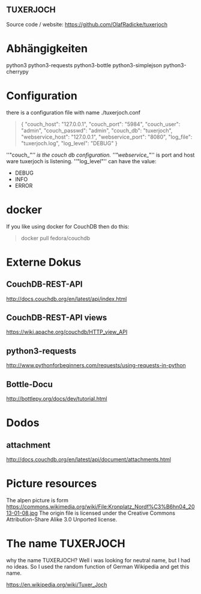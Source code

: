 TUXERJOCH
---------

Source code / website:
https://github.com/OlafRadicke/tuxerjoch


# Abhängigkeiten #

python3
python3-requests
python3-bottle
python3-simplejson
python3-cherrypy

# Configuration #

there is a configuration file with name ./tuxerjoch.conf

> {
>     "couch_host": "127.0.0.1",
>     "couch_port": "5984",
>     "couch_user": "admin",
>     "couch_passwd": "admin",
>     "couch_db": "tuxerjoch",
>     "webservice_host": "127.0.0.1",
>     "webservice_port": "8080",
>     "log_file": "tuxerjoch.log",
>     "log_level": "DEBUG"
> }

''"couch_*"'' is the couch db configuration. ''"webservice_*"'' is port
and host ware tuxerjoch is listening. ''"log_level"'' can have the value:

* DEBUG
* INFO
* ERROR

# docker #

If you like using docker for CouchDB then do this:

> docker pull fedora/couchdb

# Externe Dokus #
## CouchDB-REST-API ##

http://docs.couchdb.org/en/latest/api/index.html

## CouchDB-REST-API views ##
https://wiki.apache.org/couchdb/HTTP_view_API

## python3-requests ##

http://www.pythonforbeginners.com/requests/using-requests-in-python

## Bottle-Docu ##

http://bottlepy.org/docs/dev/tutorial.html

# Dodos #

## attachment ##

http://docs.couchdb.org/en/latest/api/document/attachments.html

# Picture resources #

The alpen picture is form
https://commons.wikimedia.org/wiki/File:Kronplatz_Nordf%C3%B6hn04_2013-01-08.jpg
The origin file is licensed under the Creative Commons Attribution-Share Alike
3.0 Unported license.

# The name TUXERJOCH #

why the name TUXERJOCH? Well i was looking for neutral name, but I had no
ideas. So I used the random function of German Wikipedia and get this name.

https://en.wikipedia.org/wiki/Tuxer_Joch
